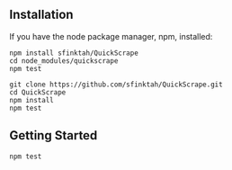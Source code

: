 ## Installation

If you have the node package manager, npm, installed:

```shell
npm install sfinktah/QuickScrape
cd node_modules/quickscrape
npm test
```

```shell
git clone https://github.com/sfinktah/QuickScrape.git
cd QuickScrape
npm install
npm test
```

## Getting Started

```shell
npm test
```
